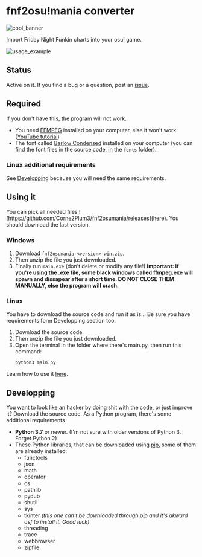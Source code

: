 # fnf2osu!mania converter

![cool_banner](https://user-images.githubusercontent.com/57914482/130650455-669ce1ab-e397-47ab-bf8e-7bd2493cecb9.jpg)

Import Friday Night Funkin charts into your osu! game.

![usage_example](https://user-images.githubusercontent.com/57914482/130650521-66264c5a-c365-4f89-a630-4cd5be4133db.JPG)

## Status
Active on it.
If you find a bug or a question, post an [issue](https://github.com/Corne2Plum3/fnf2osumania/issues).

## Required
If you don't have this, the program will not work.
* You need [FFMPEG](https://www.ffmpeg.org/) installed on your computer, else it won't work. ([YouTube tutorial](https://www.youtube.com/watch?v=r1AtmY-RMyQ))
* The font called [Barlow Condensed](https://fonts.google.com/specimen/Barlow+Condensed) installed on your computer (you can find the font files in the source code, in the `fonts` folder).

### Linux additional requirements
See [Developping](https://github.com/Corne2Plum3/fnf2osumania#developping) because you will need the same requirements.

## Using it
You can pick all needed files ![https://github.com/Corne2Plum3/fnf2osumania/releases](here). You should download the last version.

### Windows

1. Download `fnf2osumania-<version>-win.zip`.
2. Then unzip the file you just downloaded.
3. Finally run  `main.exe` (don't delete or modify any file!)
**Important: if you're using the .exe file, some black windows called ffmpeg.exe will spawn and dissapear after a short time. DO NOT CLOSE THEM MANUALLY, else the program will crash.**

### Linux
You have to download the source code and run it as is... Be sure you have requirements form Developping section too.
1. Download the source code.
2. Then unzip the file you just downloaded.
3. Open the terminal in the folder where there's main.py, then run this command:
   ```
   python3 main.py
   ```

Learn how to use it [here](https://github.com/Corne2Plum3/fnf2osumania/wiki).

## Developping
You want to look like an hacker by doing shit with the code, or just improve it? Download the source code.
As a Python program, there's some additional requirements
* **Python 3.7** or newer. (I'm not sure with older versions of Python 3. Forget Python 2)
* These Python libraries, that can be downloaded using [pip](https://docs.python.org/fr/3.6/installing/index.html), some of them are already installed:
    * functools
    * json
    * math
    * operator
    * os
    * pathlib
    * pydub
    * shutil
    * sys
    * tkinter *(this one can't be downloaded through pip and it's akward asf to install it. Good luck)*
    * threading
    * trace
    * webbrowser
    * zipfile
